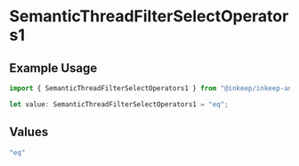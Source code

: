 # SemanticThreadFilterSelectOperators1

## Example Usage

```typescript
import { SemanticThreadFilterSelectOperators1 } from "@inkeep/inkeep-analytics/models/components";

let value: SemanticThreadFilterSelectOperators1 = "eq";
```

## Values

```typescript
"eq"
```